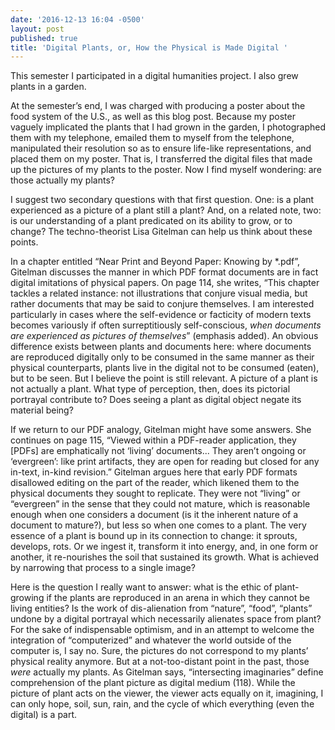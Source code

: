 ```yaml
---
date: '2016-12-13 16:04 -0500'
layout: post
published: true
title: 'Digital Plants, or, How the Physical is Made Digital '
---
```

This semester I participated in a digital humanities project. I also grew plants in a garden.  

At the semester’s end, I was charged with producing a poster about the food system of the U.S., as well as this blog post. Because my poster vaguely implicated the plants that I had grown in the garden, I photographed them with my telephone, emailed them to myself from the telephone, manipulated their resolution so as to ensure life-like representations, and placed them on my poster. That is, I transferred the digital files that made up the pictures of my plants to the poster. Now I find myself wondering: are those actually my plants? 

I suggest two secondary questions with that first question. One: is a plant experienced as a picture of a plant still a plant? And, on a related note, two: is our understanding of a plant predicated on its ability to grow, or to change? The techno-theorist Lisa Gitelman can help us think about these points.

In a chapter entitled “Near Print and Beyond Paper: Knowing by *.pdf”, Gitelman discusses the manner in which PDF format documents are in fact digital imitations of physical papers. On page 114, she writes, “This chapter tackles a related instance: not illustrations that conjure visual media, but rather documents that may be said to conjure themselves. I am interested particularly in cases where the self-evidence or facticity of modern texts becomes variously if often surreptitiously self-conscious, _when documents are experienced_ _as pictures of themselves_” (emphasis added). An obvious difference exists between plants and documents here: where documents are reproduced digitally only to be consumed in the same manner as their physical counterparts, plants live in the digital not to be consumed (eaten), but to be seen. But I believe the point is still relevant. A picture of a plant is not actually a plant. What type of perception, then, does its pictorial portrayal contribute to? Does seeing a plant as digital object negate its material being?  

If we return to our PDF analogy, Gitelman might have some answers. She continues on page 115, “Viewed within a PDF-reader application, they [PDFs] are emphatically not ‘living’ documents... They aren’t ongoing or ‘evergreen’: like print artifacts, they are open for reading but closed for any in-text, in-kind revision.” Gitelman argues here that early PDF formats disallowed editing on the part of the reader, which likened them to the physical documents they sought to replicate. They were not “living” or “evergreen” in the sense that they could not mature, which is reasonable enough when one considers a document (is it the inherent nature of a document to mature?), but less so when one comes to a plant. The very essence of a plant is bound up in its connection to change: it sprouts, develops, rots. Or we ingest it, transform it into energy, and, in one form or another, it re-nourishes the soil that sustained its growth. What is achieved by narrowing that process to a single image?  

Here is the question I really want to answer: what is the ethic of plant-growing if the plants are reproduced in an arena in which they cannot be living entities? Is the work of dis-alienation from “nature”, “food”, “plants” undone by a digital portrayal which necessarily alienates space from plant? For the sake of indispensable optimism, and in an attempt to welcome the integration of “computerized” and whatever the world outside of the computer is, I say no. Sure, the pictures do not correspond to my plants’ physical reality anymore. But at a not-too-distant point in the past, those _were_ actually my plants. As Gitelman says, “intersecting imaginaries” define comprehension of the plant picture as digital medium (118). While the picture of plant acts on the viewer, the viewer acts equally on it, imagining, I can only hope, soil, sun, rain, and the cycle of which everything (even the digital) is a part.
